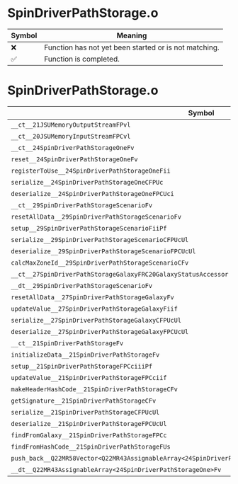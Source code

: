 # SpinDriverPathStorage.o
| Symbol | Meaning 
| ------------- | ------------- 
| :x: | Function has not yet been started or is not matching. 
| :white_check_mark: | Function is completed. 


# SpinDriverPathStorage.o
| Symbol | Decompiled? |
| ------------- | ------------- |
| `__ct__21JSUMemoryOutputStreamFPvl` | :x: |
| `__ct__20JSUMemoryInputStreamFPCvl` | :x: |
| `__ct__24SpinDriverPathStorageOneFv` | :x: |
| `reset__24SpinDriverPathStorageOneFv` | :x: |
| `registerToUse__24SpinDriverPathStorageOneFii` | :x: |
| `serialize__24SpinDriverPathStorageOneCFPUc` | :x: |
| `deserialize__24SpinDriverPathStorageOneFPCUci` | :x: |
| `__ct__29SpinDriverPathStorageScenarioFv` | :x: |
| `resetAllData__29SpinDriverPathStorageScenarioFv` | :x: |
| `setup__29SpinDriverPathStorageScenarioFiiPf` | :x: |
| `serialize__29SpinDriverPathStorageScenarioCFPUcUl` | :x: |
| `deserialize__29SpinDriverPathStorageScenarioFPCUcUl` | :x: |
| `calcMaxZoneId__29SpinDriverPathStorageScenarioCFv` | :x: |
| `__ct__27SpinDriverPathStorageGalaxyFRC20GalaxyStatusAccessor` | :x: |
| `__dt__29SpinDriverPathStorageScenarioFv` | :x: |
| `resetAllData__27SpinDriverPathStorageGalaxyFv` | :x: |
| `updateValue__27SpinDriverPathStorageGalaxyFiif` | :x: |
| `serialize__27SpinDriverPathStorageGalaxyCFPUcUl` | :x: |
| `deserialize__27SpinDriverPathStorageGalaxyFPCUcUl` | :x: |
| `__ct__21SpinDriverPathStorageFv` | :x: |
| `initializeData__21SpinDriverPathStorageFv` | :x: |
| `setup__21SpinDriverPathStorageFPCciiiPf` | :x: |
| `updateValue__21SpinDriverPathStorageFPCciif` | :x: |
| `makeHeaderHashCode__21SpinDriverPathStorageCFv` | :x: |
| `getSignature__21SpinDriverPathStorageCFv` | :x: |
| `serialize__21SpinDriverPathStorageCFPUcUl` | :x: |
| `deserialize__21SpinDriverPathStorageFPCUcUl` | :x: |
| `findFromGalaxy__21SpinDriverPathStorageFPCc` | :x: |
| `findFromHashCode__21SpinDriverPathStorageFUs` | :x: |
| `push_back__Q22MR58Vector<Q22MR43AssignableArray<24SpinDriverPathStorageOne>>FRC24SpinDriverPathStorageOne` | :x: |
| `__dt__Q22MR43AssignableArray<24SpinDriverPathStorageOne>Fv` | :x: |
